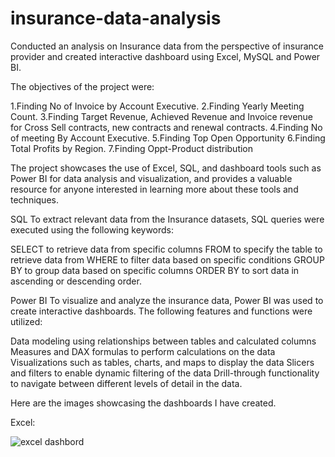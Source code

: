 # insurance-data-analysis
Conducted an analysis on Insurance data from the perspective of insurance provider and created interactive dashboard using Excel, MySQL and Power BI.

The objectives of the project were:

1.Finding No of Invoice by Account Executive.
2.Finding Yearly Meeting Count.
3.Finding Target Revenue, Achieved Revenue and Invoice revenue for Cross Sell contracts, new contracts and renewal contracts.
4.Finding No of meeting By Account Executive.
5.Finding Top Open Opportunity
6.Finding Total Profits by Region.
7.Finding Oppt-Product distribution

The project showcases the use of Excel, SQL, and dashboard tools such as Power BI for data analysis and visualization, and provides a valuable resource for anyone interested in learning more about these tools and techniques.

SQL To extract relevant data from the Insurance datasets, SQL queries were executed using the following keywords:

SELECT to retrieve data from specific columns FROM to specify the table to retrieve data from WHERE to filter data based on specific conditions GROUP BY to group data based on specific columns ORDER BY to sort data in ascending or descending order.

Power BI To visualize and analyze the insurance data, Power BI was used to create interactive dashboards. The following features and functions were utilized:

Data modeling using relationships between tables and calculated columns Measures and DAX formulas to perform calculations on the data Visualizations such as tables, charts, and maps to display the data Slicers and filters to enable dynamic filtering of the data Drill-through functionality to navigate between different levels of detail in the data.

Here are the images showcasing the dashboards I have created.

Excel:

![excel dashbord](https://github.com/rohithkonkati/insurance-data-analysis/assets/123623982/52b1580c-b162-480c-a20f-9dbf7cc33751)

